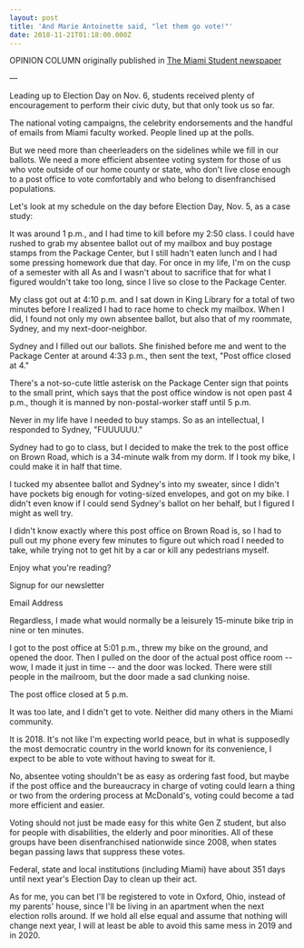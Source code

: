 ```yaml
---
layout: post
title: 'And Marie Antoinette said, "let them go vote!"'
date: 2018-11-21T01:18:00.000Z
---
```

OPINION COLUMN originally published in [The Miami Student newspaper](https://www.miamistudent.net/article/2018/11/and-marie-antoinette-said-let-them-go-vote)

—

Leading up to Election Day on Nov. 6, students received plenty of encouragement to perform their civic duty, but that only took us so far.



The national voting campaigns, the celebrity endorsements and the handful of emails from Miami faculty worked. People lined up at the polls.



But we need more than cheerleaders on the sidelines while we fill in our ballots. We need a more efficient absentee voting system for those of us who vote outside of our home county or state, who don't live close enough to a post office to vote comfortably and who belong to disenfranchised populations.



Let's look at my schedule on the day before Election Day, Nov. 5, as a case study:



It was around 1 p.m., and I had time to kill before my 2:50 class. I could have rushed to grab my absentee ballot out of my mailbox and buy postage stamps from the Package Center, but I still hadn't eaten lunch and I had some pressing homework due that day. For once in my life, I'm on the cusp of a semester with all As and I wasn't about to sacrifice that for what I figured wouldn't take too long, since I live so close to the Package Center.



My class got out at 4:10 p.m. and I sat down in King Library for a total of two minutes before I realized I had to race home to check my mailbox. When I did, I found not only my own absentee ballot, but also that of my roommate, Sydney, and my next-door-neighbor.



Sydney and I filled out our ballots. She finished before me and went to the Package Center at around 4:33 p.m., then sent the text, "Post office closed at 4."



There's a not-so-cute little asterisk on the Package Center sign that points to the small print, which says that the post office window is not open past 4 p.m., though it is manned by non-postal-worker staff until 5 p.m.



Never in my life have I needed to buy stamps. So as an intellectual, I responded to Sydney, "FUUUUUU."



Sydney had to go to class, but I decided to make the trek to the post office on Brown Road, which is a 34-minute walk from my dorm. If I took my bike, I could make it in half that time.



I tucked my absentee ballot and Sydney's into my sweater, since I didn't have pockets big enough for voting-sized envelopes, and got on my bike. I didn't even know if I could send Sydney's ballot on her behalf, but I figured I might as well try.



I didn't know exactly where this post office on Brown Road is, so I had to pull out my phone every few minutes to figure out which road I needed to take, while trying not to get hit by a car or kill any pedestrians myself.



Enjoy what you're reading?

Signup for our newsletter

Email Address

Regardless, I made what would normally be a leisurely 15-minute bike trip in nine or ten minutes.



I got to the post office at 5:01 p.m., threw my bike on the ground, and opened the door. Then I pulled on the door of the actual post office room -- wow, I made it just in time -- and the door was locked. There were still people in the mailroom, but the door made a sad clunking noise.



The post office closed at 5 p.m.



It was too late, and I didn't get to vote. Neither did many others in the Miami community.



It is 2018. It's not like I'm expecting world peace, but in what is supposedly the most democratic country in the world known for its convenience, I expect to be able to vote without having to sweat for it.



No, absentee voting shouldn't be as easy as ordering fast food, but maybe if the post office and the bureaucracy in charge of voting could learn a thing or two from the ordering process at McDonald's, voting could become a tad more efficient and easier.



Voting should not just be made easy for this white Gen Z student, but also for people with disabilities, the elderly and poor minorities. All of these groups have been disenfranchised nationwide since 2008, when states began passing laws that suppress these votes.



Federal, state and local institutions (including Miami) have about 351 days until next year's Election Day to clean up their act.



As for me, you can bet I'll be registered to vote in Oxford, Ohio, instead of my parents' house, since I'll be living in an apartment when the next election rolls around. If we hold all else equal and assume that nothing will change next year, I will at least be able to avoid this same mess in 2019 and in 2020.
